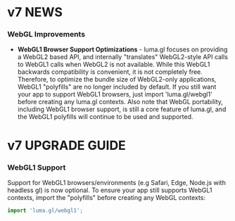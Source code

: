 # v7 NEWS

### WebGL Improvements

* **WebGL1 Browser Support Optimizations** - luma.gl focuses on providing a WebGL2 based API, and internally "translates" WebGL2-style API calls to WebGL1 calls when WebGL2 is not available. While this WebGL1 backwards compatibility is convenient, it is not completely free. Therefore, to optimize the bundle size of WebGL2-only applications, WebGL1 "polyfills" are no longer included by default. If you still want your app to support WebGL1 browsers, just import 'luma.gl/webgl1' before creating any luma.gl contexts. Also note that WebGL portability, including WebGL1 browser support, is still a core feature of luma.gl, and the WebGL1 polyfills will continue to be used and supported.


# v7 UPGRADE GUIDE

### WebGL1 Support

Support for WebGL1 browsers/environments (e.g Safari, Edge, Node.js with headless gl) is now optional. To ensure your app still supports WebGL1 contexts, import the "polyfills" before creating any WebGL contexts:

```js
import 'luma.gl/webgl1';
```
